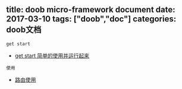 title: doob micro-framework document
date: 2017-03-10
tags: ["doob","doc"]
categories:
  doob文档
---
`get start`
 * [get start 简单的使用并运行起来 ](/doob/doob_get_start.html)

`使用`
 * [路由使用](/TODO)
